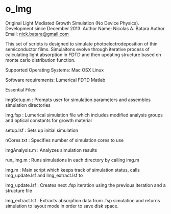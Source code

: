 # o_lmg
Original Light Mediated Growth Simulation (No Device Physics). Development since December 2013.
Author Name: Nicolas A. Batara
Author Email: nick.batara@gmail.com

This set of scripts is designed to simulate photoelectrodeposition of thin semiconductor films. Simulaitons evolve through iterative process of calculating light absorption in FDTD and then updating structure based on monte carlo distribution function.

Supported Operating Systems:
Mac OSX
Linux

Software requirements: 
Lumerical FDTD
Matlab

Essential Files:

lmgSetup.m : Prompts user for simulation parameters and assembles simulation directories

lmg.fsp : Lumerical simulation file which includes modified analysis groups and optical constants for growth material

setup.lsf : Sets up initial simulation

nCores.txt : Specifies number of simulation cores to use

lmgAnalysis.m : Analyzes simulation results

run_lmg.m : Runs simulations in each directory by calling lmg.m

lmg.m : Main script which keeps track of simulation status, calls lmg_update.lsf and lmg_extract.lsf to 

lmg_update.lsf : Creates next .fsp iteration using the previous iteration and a structure file 

lmg_extract.lsf : Extracts absorption data from .fsp simulation and returns simulation to layout mode in order to save disk space.

